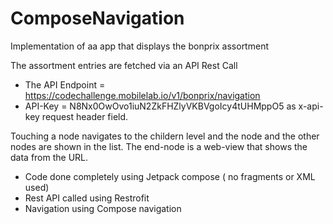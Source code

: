 # ComposeNavigation
Implementation of aa app that displays the bonprix assortment

The assortment entries are fetched via an API Rest Call
 - The API Endpoint = https://codechallenge.mobilelab.io/v1/bonprix/navigation 
- API-Key  = N8Nx0OwOvo1iuN2ZkFHZlyVKBVgoIcy4tUHMppO5 as x-api-key request header field.

Touching a node navigates to the childern level and the node and the other nodes are shown in the list.
The end-node is a web-view that shows the data from the URL.

- Code done completely using Jetpack compose ( no fragments or XML used)
- Rest API called using Restrofit
- Navigation using Compose navigation


